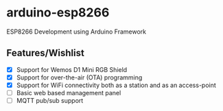 # arduino-esp8266

ESP8266 Development using Arduino Framework

## Features/Wishlist
- [x] Support for Wemos D1 Mini RGB Shield
- [x] Support for over-the-air (OTA) programming
- [x] Support for WiFi connectivity both as a station and as an access-point
- [ ] Basic web based management panel
- [ ] MQTT pub/sub support
